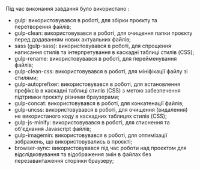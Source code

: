 Під час виконання завдання було використано :

- gulp: використовувався в роботі, для збірки проєкту та перетворення файлів;
- gulp-clean: використовувався в роботі, для очищення папки проєкту перед додаванням нових актуальних файлів;
- sass (gulp-sass): використовувався в роботі, для спрощення написання стилів та інтерпретування в каскадні
  таблиці стилів (CSS);
- gulp-rename: використовувався в роботі, для перейменування файлів;
- gulp-clean-css: використовувався в роботі, для мініфікації файлу зі стилями;
- gulp-autoprefixer: використовувався в роботі, для встановлення префіксів в каскадні
  таблиці стилів (CSS) з метою забезпечення підтримки проєкту різними браузерами;
- gulp-concat: використовувався в роботі, для конкатенації файлів;
- gulp-uncss: використовувався в роботі, для очищення (видалення) не використаного коду в каскадних
  таблицях стилів (CSS);
- gulp-js-minify: використовувався в роботі, для стиснення та об'єднання Javascript файлів;
- gulp-imagemin: використовувався в роботі, для оптимізації зображень, що використовувались в проєкті;
- browser-sync: використовувався під час роботи над проєктом для відслідковування та відображення змін
  в файлах без перезавантаження сторінки браузеру;
